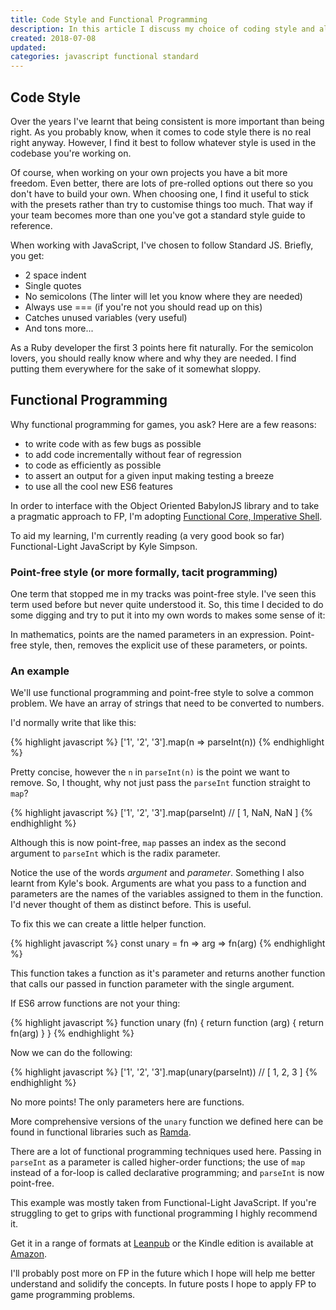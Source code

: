 ```yaml
---
title: Code Style and Functional Programming
description: In this article I discuss my choice of coding style and also touch on functional programming. It's something I've been studying for a while and I'm slowly trying to introduce into my work. Both these things will affect the style of code I post on this blog.
created: 2018-07-08
updated:
categories: javascript functional standard
---
```


## Code Style

Over the years I've learnt that being consistent is more important than being right. As you probably know, when it comes to code style there is no real right anyway. However, I find it best to follow whatever style is used in the codebase you're working on.

Of course, when working on your own projects you have a bit more freedom. Even better, there are lots of pre-rolled options out there so you don't have to build your own. When choosing one, I find it useful to stick with the presets rather than try to customise things too much. That way if your team becomes more than one you've got a standard style guide to reference.

When working with JavaScript, I've chosen to follow Standard JS. Briefly, you get:

* 2 space indent
* Single quotes
* No semicolons (The linter will let you know where they are needed)
* Always use === (if you're not you should read up on this)
* Catches unused variables (very useful)
* And tons more...

As a Ruby developer the first 3 points here fit naturally. For the semicolon lovers, you should really know where and why they are needed. I find putting them everywhere for the sake of it somewhat sloppy.

## Functional Programming

Why functional programming for games, you ask? Here are a few reasons:

* to write code with as few bugs as possible
* to add code incrementally without fear of regression
* to code as efficiently as possible
* to assert an output for a given input making testing a breeze
* to use all the cool new ES6 features

In order to interface with the Object Oriented BabylonJS library and to take a pragmatic approach to FP, I'm adopting [Functional Core, Imperative Shell](https://www.destroyallsoftware.com/screencasts/catalog/functional-core-imperative-shell).

To aid my learning, I'm currently reading (a very good book so far) Functional-Light JavaScript by Kyle Simpson.

### Point-free style (or more formally, tacit programming)

One term that stopped me in my tracks was point-free style. I've seen this term used before but never quite understood it. So, this time I decided to do some digging and try to put it into my own words to makes some sense of it:

In mathematics, points are the named parameters in an expression. Point-free style, then, removes the explicit use of these parameters, or points.

### An example

We'll use functional programming and point-free style to solve a common problem. We have an array of strings that need to be converted to numbers.

I'd normally write that like this:

{% highlight javascript %}
['1', '2', '3'].map(n => parseInt(n))
{% endhighlight %}

Pretty concise, however the `n` in `parseInt(n)` is the point we want to remove. So, I thought, why not just pass the `parseInt` function straight to `map`?

{% highlight javascript %}
['1', '2', '3'].map(parseInt) // [ 1, NaN, NaN ]
{% endhighlight %}

Although this is now point-free, `map` passes an index as the second argument to `parseInt` which is the radix parameter.

<aside>
Notice the use of the words <em>argument</em> and <em>parameter</em>. Something I also learnt from Kyle's book. Arguments are what you pass to a function and parameters are the names of the variables assigned to them in the function. I'd never thought of them as distinct before. This is useful.
</aside>

To fix this we can create a little helper function.

{% highlight javascript %}
const unary = fn => arg => fn(arg)
{% endhighlight %}

This function takes a function as it's parameter and returns another function that calls our passed in function parameter with the single argument.

If ES6 arrow functions are not your thing:

{% highlight javascript %}
function unary (fn) {
  return function (arg) {
    return fn(arg)
  }
}
{% endhighlight %}

Now we can do the following:

{% highlight javascript %}
['1', '2', '3'].map(unary(parseInt)) // [ 1, 2, 3 ]
{% endhighlight %}

No more points! The only parameters here are functions.

More comprehensive versions of the `unary` function we defined here can be found in functional libraries such as [Ramda](https://ramdajs.com/).

There are a lot of functional programming techniques used here. Passing in `parseInt` as a parameter is called higher-order functions; the use of `map` instead of a for-loop is called declarative programming; and `parseInt` is now point-free.

This example was mostly taken from Functional-Light JavaScript. If you're struggling to get to grips with functional programming I highly recommend it.

Get it in a range of formats at [Leanpub](https://leanpub.com/fljs) or the Kindle edition is available at [Amazon](https://www.amazon.co.uk/gp/product/B0787DBFKH/ref=as_li_tl?ie=UTF8&camp=1634&creative=6738&creativeASIN=B0787DBFKH&linkCode=as2&tag=gamesmatterco-21&linkId=1259904f1ca5dedc5369d70da2ee21a5).

I'll probably post more on FP in the future which I hope will help me better understand and solidify the concepts. In future posts I hope to apply FP to game programming problems.

